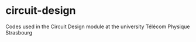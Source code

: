 # circuit-design
Codes used in the Circuit Design module at the university Télécom Physique Strasbourg
